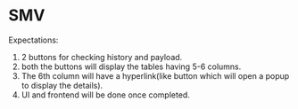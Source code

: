 # SMV

Expectations:
1) 2 buttons for checking history and payload.
2) both the buttons will display the tables having 5-6 columns.
3) The 6th column will have a hyperlink(like button which will open a popup to display the details).
4) UI and frontend will be done once completed.
